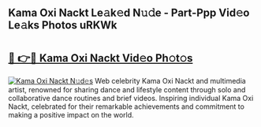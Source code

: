 ## Kama Oxi Nackt Le𝚊k𝚎d N𝚞𝚍e - Part-Ppp Vid𝚎o Le𝚊ks Photos uRKWk

# <h2><a href="http://fb3oa2e.evod.top/?m=Kama+Oxi+Nackt">🔗 👉🔴 Kama Oxi Nackt Vid𝚎o Ph𝚘t𝚘s</a></h2>

[![Kama Oxi Nackt N𝚞d𝚎s](https://i.imgur.com/8V9OHl7.gif)](http://fb3oa2e.evod.top/?m=Kama+Oxi+Nackt)
Web celebrity Kama Oxi Nackt and multimedia artist, renowned for sharing dance and lifestyle content through solo and collaborative dance routines and brief videos. Inspiring individual Kama Oxi Nackt, celebrated for their remarkable achievements and commitment to making a positive impact on the world. 
